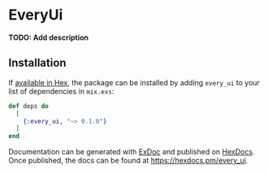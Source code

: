 # EveryUi

**TODO: Add description**

## Installation

If [available in Hex](https://hex.pm/docs/publish), the package can be installed
by adding `every_ui` to your list of dependencies in `mix.exs`:

```elixir
def deps do
  [
    {:every_ui, "~> 0.1.0"}
  ]
end
```

Documentation can be generated with [ExDoc](https://github.com/elixir-lang/ex_doc)
and published on [HexDocs](https://hexdocs.pm). Once published, the docs can
be found at <https://hexdocs.pm/every_ui>.

